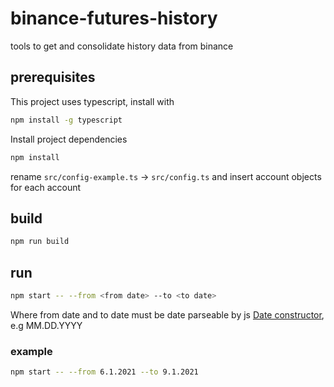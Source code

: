 # binance-futures-history

tools to get and consolidate history data from binance

## prerequisites

This project uses typescript, install with

```sh
npm install -g typescript
```

Install project dependencies

```sh
npm install
```

rename `src/config-example.ts` -> `src/config.ts` and insert account objects for each account

## build

```sh
npm run build
```

## run

```sh
npm start -- --from <from date> --to <to date>
```

Where from date and to date must be date parseable by js [Date constructor](https://developer.mozilla.org/en-US/docs/Web/JavaScript/Reference/Global_Objects/Date/Date), e.g MM.DD.YYYY

### example

```sh
npm start -- --from 6.1.2021 --to 9.1.2021
```
